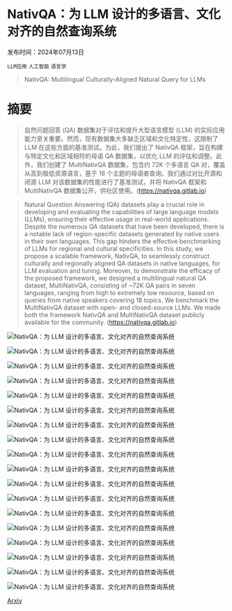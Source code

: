 # NativQA：为 LLM 设计的多语言、文化对齐的自然查询系统

发布时间：2024年07月13日

`LLM应用` `人工智能` `语言学`

> NativQA: Multilingual Culturally-Aligned Natural Query for LLMs

# 摘要

> 自然问题回答 (QA) 数据集对于评估和提升大型语言模型 (LLM) 的实际应用能力至关重要。然而，现有数据集大多缺乏区域和文化特定性，这限制了 LLM 在这些方面的基准测试。为此，我们提出了 NativQA 框架，旨在构建与特定文化和区域相符的母语 QA 数据集，以优化 LLM 的评估和调整。此外，我们创建了 MultiNativQA 数据集，包含约 72K 个多语言 QA 对，覆盖从高到极低资源语言，基于 18 个主题的母语者查询。我们通过对比开源和闭源 LLM 对该数据集的性能进行了基准测试，并将 NativQA 框架和 MultiNativQA 数据集公开，供社区使用。(https://nativqa.gitlab.io)

> Natural Question Answering (QA) datasets play a crucial role in developing and evaluating the capabilities of large language models (LLMs), ensuring their effective usage in real-world applications. Despite the numerous QA datasets that have been developed, there is a notable lack of region-specific datasets generated by native users in their own languages. This gap hinders the effective benchmarking of LLMs for regional and cultural specificities. In this study, we propose a scalable framework, NativQA, to seamlessly construct culturally and regionally aligned QA datasets in native languages, for LLM evaluation and tuning. Moreover, to demonstrate the efficacy of the proposed framework, we designed a multilingual natural QA dataset, MultiNativQA, consisting of ~72K QA pairs in seven languages, ranging from high to extremely low resource, based on queries from native speakers covering 18 topics. We benchmark the MultiNativQA dataset with open- and closed-source LLMs. We made both the framework NativQA and MultiNativQA dataset publicly available for the community. (https://nativqa.gitlab.io)

![NativQA：为 LLM 设计的多语言、文化对齐的自然查询系统](../../../paper_images/2407.09823/x1.png)

![NativQA：为 LLM 设计的多语言、文化对齐的自然查询系统](../../../paper_images/2407.09823/examples_qa.png)

![NativQA：为 LLM 设计的多语言、文化对齐的自然查询系统](../../../paper_images/2407.09823/data_collection_pipeline_nativqa.png)

![NativQA：为 LLM 设计的多语言、文化对齐的自然查询系统](../../../paper_images/2407.09823/x2.png)

![NativQA：为 LLM 设计的多语言、文化对齐的自然查询系统](../../../paper_images/2407.09823/BLEU_scores_by_language_grouped.png)

![NativQA：为 LLM 设计的多语言、文化对齐的自然查询系统](../../../paper_images/2407.09823/google_search.png)

![NativQA：为 LLM 设计的多语言、文化对齐的自然查询系统](../../../paper_images/2407.09823/domain_reliability.png)

![NativQA：为 LLM 设计的多语言、文化对齐的自然查询系统](../../../paper_images/2407.09823/qa_annotation_step1.png)

![NativQA：为 LLM 设计的多语言、文化对齐的自然查询系统](../../../paper_images/2407.09823/qa_annotation_step2.png)

![NativQA：为 LLM 设计的多语言、文化对齐的自然查询系统](../../../paper_images/2407.09823/arabic_graph.png)

![NativQA：为 LLM 设计的多语言、文化对齐的自然查询系统](../../../paper_images/2407.09823/assamese_graph.png)

![NativQA：为 LLM 设计的多语言、文化对齐的自然查询系统](../../../paper_images/2407.09823/bangla_graph.png)

![NativQA：为 LLM 设计的多语言、文化对齐的自然查询系统](../../../paper_images/2407.09823/bangla_in_graph.png)

![NativQA：为 LLM 设计的多语言、文化对齐的自然查询系统](../../../paper_images/2407.09823/bangladesh_english_graph.png)

![NativQA：为 LLM 设计的多语言、文化对齐的自然查询系统](../../../paper_images/2407.09823/qatar_english_graph.png)

![NativQA：为 LLM 设计的多语言、文化对齐的自然查询系统](../../../paper_images/2407.09823/nepali_graph.png)

![NativQA：为 LLM 设计的多语言、文化对齐的自然查询系统](../../../paper_images/2407.09823/hindi_graph.png)

![NativQA：为 LLM 设计的多语言、文化对齐的自然查询系统](../../../paper_images/2407.09823/turkish_graph.png)

[Arxiv](https://arxiv.org/abs/2407.09823)